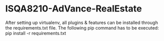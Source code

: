 # ISQA8210-AdVance-RealEstate

After setting up virtualenv, all plugins & features can be installed through the requirements.txt file.
The following pip command has to be executed: pip install -r requirements.txt 
